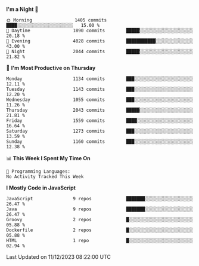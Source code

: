 <!--START_SECTION:waka-->
**I'm a Night 🦉** 

```text
🌞 Morning                1405 commits        ████░░░░░░░░░░░░░░░░░░░░░   15.00 % 
🌆 Daytime                1890 commits        █████░░░░░░░░░░░░░░░░░░░░   20.18 % 
🌃 Evening                4028 commits        ███████████░░░░░░░░░░░░░░   43.00 % 
🌙 Night                  2044 commits        █████░░░░░░░░░░░░░░░░░░░░   21.82 % 
```
📅 **I'm Most Productive on Thursday** 

```text
Monday                   1134 commits        ███░░░░░░░░░░░░░░░░░░░░░░   12.11 % 
Tuesday                  1143 commits        ███░░░░░░░░░░░░░░░░░░░░░░   12.20 % 
Wednesday                1055 commits        ███░░░░░░░░░░░░░░░░░░░░░░   11.26 % 
Thursday                 2043 commits        █████░░░░░░░░░░░░░░░░░░░░   21.81 % 
Friday                   1559 commits        ████░░░░░░░░░░░░░░░░░░░░░   16.64 % 
Saturday                 1273 commits        ███░░░░░░░░░░░░░░░░░░░░░░   13.59 % 
Sunday                   1160 commits        ███░░░░░░░░░░░░░░░░░░░░░░   12.38 % 
```


📊 **This Week I Spent My Time On** 

```text
💬 Programming Languages: 
No Activity Tracked This Week
```

**I Mostly Code in JavaScript** 

```text
JavaScript               9 repos             ███████░░░░░░░░░░░░░░░░░░   26.47 % 
Java                     9 repos             ███████░░░░░░░░░░░░░░░░░░   26.47 % 
Groovy                   2 repos             █░░░░░░░░░░░░░░░░░░░░░░░░   05.88 % 
Dockerfile               2 repos             █░░░░░░░░░░░░░░░░░░░░░░░░   05.88 % 
HTML                     1 repo              █░░░░░░░░░░░░░░░░░░░░░░░░   02.94 % 
```




 Last Updated on 11/12/2023 08:22:00 UTC
<!--END_SECTION:waka-->

